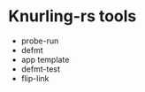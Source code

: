 # Knurling-rs tools

- probe-run
- defmt
- app template
- defmt-test
- flip-link

<!-- Goal: get an idea of the tools that are around to make firmware development more ergonomic -->